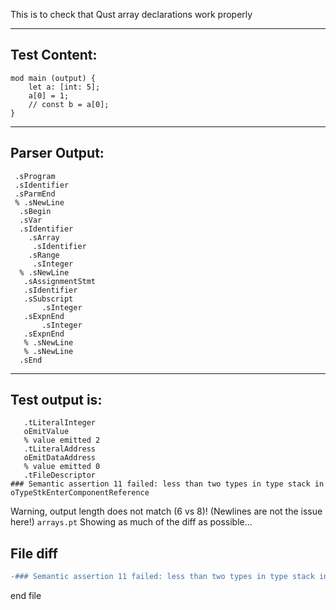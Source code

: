 This is to check that Qust array declarations work properly

-------------------------


Test Content: 
-------------------------
```
mod main (output) { 
    let a: [int: 5];
    a[0] = 1;
    // const b = a[0];
}
```
------------------------


Parser Output: 
-------------------------
```
 .sProgram
 .sIdentifier
 .sParmEnd
 % .sNewLine
  .sBegin
  .sVar
  .sIdentifier
    .sArray
     .sIdentifier
    .sRange
     .sInteger
  % .sNewLine
   .sAssignmentStmt
   .sIdentifier
   .sSubscript
       .sInteger
   .sExpnEnd
       .sInteger
   .sExpnEnd
   % .sNewLine
   % .sNewLine
  .sEnd

```
------------------------

Test output is: 
-------------------------
```
   .tLiteralInteger
   oEmitValue
   % value emitted 2
   .tLiteralAddress
   oEmitDataAddress
   % value emitted 0
   .tFileDescriptor
### Semantic assertion 11 failed: less than two types in type stack in oTypeStkEnterComponentReference

```


Warning, output length does not match (6 vs 8)!  (Newlines are not the issue here!) `arrays.pt`
Showing as much of the diff as possible...

File diff
-------------------------
```diff
-### Semantic assertion 11 failed: less than two types in type stack in oTypeStkEnterComponentReference !== .tTrapBegin on line 5 of arrays.pt

```
end file
